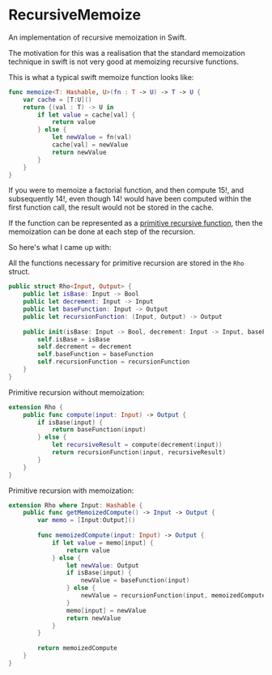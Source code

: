 # RecursiveMemoize
An implementation of recursive memoization in Swift.

The motivation for this was a realisation that the standard memoization technique in swift is not very good at memoizing recursive functions.

This is what a typical swift memoize function looks like:

```swift
func memoize<T: Hashable, U>(fn : T -> U) -> T -> U {
    var cache = [T:U]()
    return {(val : T) -> U in
        if let value = cache[val] {
            return value
        } else {
            let newValue = fn(val)
            cache[val] = newValue
            return newValue
        }
    }
}
```

If you were to memoize a factorial function, and then compute 15!, and subsequently 14!, even though 14! would have been computed within the first function call, the result would not be stored in the cache.

If the function can be represented as a [primitive recursive function](http://en.wikipedia.org/wiki/Primitive_recursive_function), then the memoization can be done at each step of the recursion.

So here's what I came up with:

All the functions necessary for primitive recursion are stored in the `Rho` struct.
```swift
public struct Rho<Input, Output> {
    public let isBase: Input -> Bool
    public let decrement: Input -> Input
    public let baseFunction: Input -> Output
    public let recursionFunction: (Input, Output) -> Output
    
    public init(isBase: Input -> Bool, decrement: Input -> Input, baseFunction: Input -> Output, recursionFunction: (Input, Output) -> Output) {
        self.isBase = isBase
        self.decrement = decrement
        self.baseFunction = baseFunction
        self.recursionFunction = recursionFunction
    }
}
```

Primitive recursion without memoization:
```swift
extension Rho {
    public func compute(input: Input) -> Output {
        if isBase(input) {
            return baseFunction(input)
        } else {
            let recursiveResult = compute(decrement(input))
            return recursionFunction(input, recursiveResult)
        }
    }
}
```

Primitive recursion with memoization:
```swift
extension Rho where Input: Hashable {
    public func getMemoizedCompute() -> Input -> Output {
        var memo = [Input:Output]()
        
        func memoizedCompute(input: Input) -> Output {
            if let value = memo[input] {
                return value
            } else {
                let newValue: Output
                if isBase(input) {
                    newValue = baseFunction(input)
                } else {
                    newValue = recursionFunction(input, memoizedCompute(decrement(input)))
                }
                memo[input] = newValue
                return newValue
            }
        }
        
        return memoizedCompute
    }
}
```
